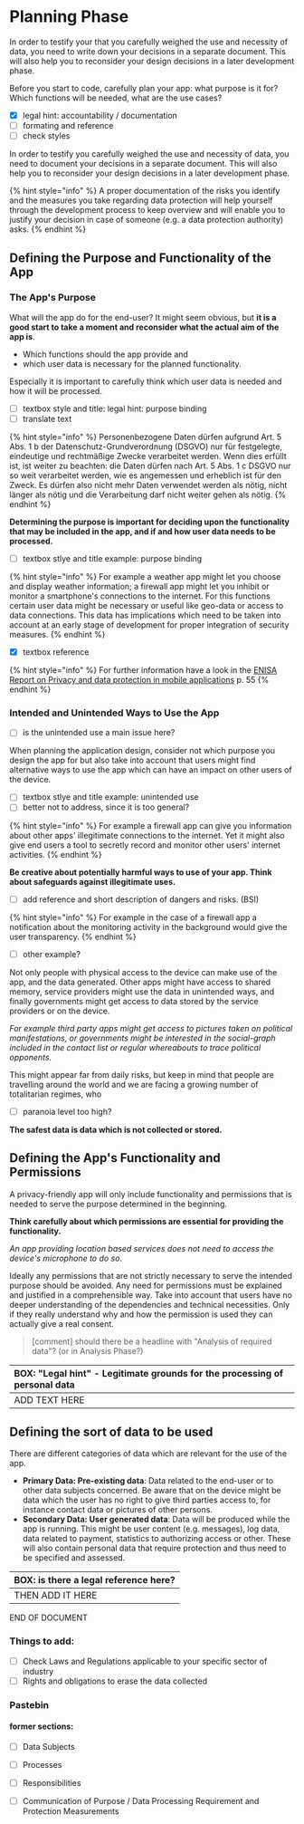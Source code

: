 # Planning Phase

In order to testify your that you carefully weighed the use and necessity of data, you need to write down your decisions in a separate document. This will also help you to reconsider your design decisions in a later development phase.

Before you start to code, carefully plan your app: what purpose is it for? Which functions will be needed, what are the use cases?

* [x] legal hint: accountability / documentation
* [ ] formating and reference
* [ ] check styles

In order to testify you carefully weighed the use and necessity of data, you need to document your decisions in a separate document. This will also help you to reconsider your design decisions in a later development phase.

{% hint style="info" %}
A proper documentation of the risks you identify and the measures you take regarding data protection will help yourself through the development process to keep overview and will enable you to justify your decision in case of someone \(e.g. a data protection authority\) asks.
{% endhint %}

## Defining the Purpose and Functionality of the App

### The App's Purpose

What will the app do for the end-user? It might seem obvious, but **it is a good start to take a moment and reconsider what the actual aim of the app is**.

* Which functions should the app provide and
* which user data is necessary for the planned functionality.

Especially it is important to carefully think which user data is needed and how it will be processed.

* [ ] textbox style and title: legal hint: purpose binding
* [ ] translate text

{% hint style="info" %}
Personenbezogene Daten dürfen aufgrund Art. 5 Abs. 1 b der Datenschutz-Grundverordnung \(DSGVO\) nur für festgelegte, eindeutige und rechtmäßige Zwecke verarbeitet werden. Wenn dies erfüllt ist, ist weiter zu beachten: die Daten dürfen nach Art. 5 Abs. 1 c DSGVO nur so weit verarbeitet werden, wie es angemessen und erheblich ist für den Zweck. Es dürfen also nicht mehr Daten verwendet werden als nötig, nicht länger als nötig und die Verarbeitung darf nicht weiter gehen als nötig.
{% endhint %}

**Determining the purpose is important for deciding upon the functionality that may be included in the app, and if and how user data needs to be processed.**

* [ ] textbox stlye and title example: purpose binding

{% hint style="info" %}
For example a weather app might let you choose and display weather information; a firewall app might let you inhibit or monitor a smartphone's connections to the internet. For this functions certain user data might be necessary or useful like geo-data or access to data connections. This data has implications which need to be taken into account at an early stage of development for proper integration of security measures.
{% endhint %}

* [x] textbox reference

{% hint style="info" %}
For further information have a look in the [ENISA Report on Privacy and data protection in mobile applications](https://www.enisa.europa.eu/publications/privacy-and-data-protection-in-mobile-applications) p. 55
{% endhint %}

### Intended and Unintended Ways to Use the App

* [ ] is the unintended use a main issue here?

When planning the application design, consider not which purpose you design the app for but also take into account that users might find alternative ways to use the app which can have an impact on other users of the device.

* [ ] textbox stlye and title example: unintended use
* [ ] better not to address, since it is too general?

{% hint style="info" %}
For example a firewall app can give you information about other apps' illegitimate connections to the internet. Yet it might also give end users a tool to secretly record and monitor other users' internet activities.
{% endhint %}

**Be creative about potentially harmful ways to use of your app. Think about safeguards against illegitimate uses.**

* [ ] add reference and short description of dangers and risks. \(BSI\)

{% hint style="info" %}
For example in the case of a firewall app a notification about the monitoring activity in the background would give the user transparency.
{% endhint %}

* [ ] other example?

Not only people with physical access to the device can make use of the app, and the data generated. Other apps might have access to shared memory, service providers might use the data in unintended ways, and finally governments might get access to data stored by the service providers or on the device.

_For example third party apps might get access to pictures taken on political manifestations, or governments might be interested in the social-graph included in the contact list or regular whereabouts to trace political opponents._

This might appear far from daily risks, but keep in mind that people are travelling around the world and we are facing a growing number of totalitarian regimes, who

* [ ] paranoia level too high?

**The safest data is data which is not collected or stored.**

## Defining the App's Functionality and Permissions

A privacy-friendly app will only include functionality and permissions that is needed to serve the purpose determined in the beginning.

**Think carefully about which permissions are essential for providing the functionality.**

_An app providing location based services does not need to access the device's microphone to do so._

Ideally any permissions that are not strictly necessary to serve the intended purpose should be avoided. Any need for permissions must be explained and justified in a comprehensible way. Take into account that users have no deeper understanding of the dependencies and technical necessities. Only if they really understand why and how the permission is used they can actually give a real consent.

> \[comment\] should there be a headline with "Analysis of required data"? \(or in Analysis Phase?\)

| BOX: "Legal hint" - Legitimate grounds for the processing of personal data |
| :--- |
| ADD TEXT HERE |

## Defining the sort of data to be used

There are different categories of data which are relevant for the use of the app.

* **Primary Data: Pre-existing data**: Data related to the end-user or to other data subjects concerned. Be aware that on the device might be data which the user has no right to give third parties access to, for instance contact data or pictures of other persons.
* **Secondary Data: User generated data**: Data will be produced while the app is running. This might be user content \(e.g. messages\), log data, data related to payment, statistics to authorizing access or other. These will also contain personal data that require protection and thus need to be specified and assessed.

| BOX: is there a legal reference here? |
| :--- |
| THEN ADD IT HERE |

END OF DOCUMENT

### Things to add:

* [ ] Check Laws and Regulations applicable to your specific sector of industry
* [ ] Rights and obligations to erase the data collected

### Pastebin

#### former sections:

* [ ] Data Subjects
* [ ] Processes
* [ ] Responsibilities
* [ ] Communication of Purpose / Data Processing Requirement and Protection Measurements

